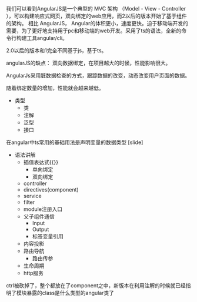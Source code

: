 我们可以看到AngularJS是一个典型的 MVC 架构 （Model - View - Controller ），可以构建响应式网页，双向绑定的web应用，而2以后的版本开始了基于组件的架构。 相比 AngularJS， Angular的体积更小，速度更快。迫于移动端开发的需要，为了更好地支持用于pc和移动端的web开发。采用了ts的语法，全新的命令行构建工具angular/cli。

2.0以后的版本和1完全不同基于js，基于ts。

angularJS的缺点：
双向数据绑定，在项目越大的时候，性能影响很大。

AngularJs采用脏数据检查的方式，跟踪数据的改变，动态改变用户页面的数据。

随着绑定数量的增加，性能就会越来越低。

- 类型
  - 类
  - 注解
  - 泛型
  - 接口

在angular中ts常用的基础用法是声明变量的数据类型
[slide]
- 语法讲解
  - 插值表达式{{}}
    - 单向绑定
    - 双向绑定
  - controller
  - directives(component)
  - service
  - filter
  - module注册入口
  - 父子组件通信
    - Input
    - Output
    - 标签变量引用
  - 内容投影
  - 路由导航
    - 路由传参
  - 生命周期
  - http服务

 ctrl被砍掉了，整个都放在了component之中，新版本在利用注解的时候就已经指明了模块暴露的class是什么类型的angular类了